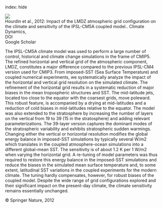 index: hide

<div class="Citation">
    <div class="Citation-thumb CitationThumb-linked"  data-href="https://doi.org/10.1007/s00382-012-1411-3">
      <img src="https://static.claimspace.cloud/climate-study-static/refs/thumbs/9/Hourdin_et_al_2012-thumb.png" />
    </div>

  <div class="Citation-body">
    <div class="Citation-text">Hourdin et al., 2012: Impact of the LMDZ atmospheric grid configuration on the climate and sensitivity of the IPSL-CM5A coupled model.. <span class="Article-journal">Climate Dynamics, </span><span class="Article-volume"></span></div>
    <div class="Citation-links">
      <div class="CitationLink" data-href="https://doi.org/10.1007/s00382-012-1411-3">
        <div class="CitationLink-icon CitationLink-Doi"></div>
        <div class="CitationLink-text">DOI</div>
      </div>
      <div class="CitationLink" data-href="https://scholar.google.com/scholar?q=10.1007/s00382-012-1411-3">
        <div class="CitationLink-icon CitationLink-Scholar"></div>
        <div class="CitationLink-text">Google Scholar</div>
      </div>
    </div>
  </div>
</div>

The IPSL-CM5A climate model was used to perform a large number of control, historical and climate change simulations in the frame of CMIP5. The refined horizontal and vertical grid of the atmospheric component, LMDZ, constitutes a major difference compared to the previous IPSL-CM4 version used for CMIP3. From imposed-SST (Sea Surface Temperature) and coupled numerical experiments, we systematically analyze the impact of the horizontal and vertical grid resolution on the simulated climate. The refinement of the horizontal grid results in a systematic reduction of major biases in the mean tropospheric structures and SST. The mid-latitude jets, located too close to the equator with the coarsest grids, move poleward. This robust feature, is accompanied by a drying at mid-latitudes and a reduction of cold biases in mid-latitudes relative to the equator. The model was also extended to the stratosphere by increasing the number of layers on the vertical from 19 to 39 (15 in the stratosphere) and adding relevant parameterizations. The 39-layer version captures the dominant modes of the stratospheric variability and exhibits stratospheric sudden warmings. Changing either the vertical or horizontal resolution modifies the global energy balance in imposed-SST simulations by typically several W/m2 which translates in the coupled atmosphere-ocean simulations into a different global-mean SST. The sensitivity is of about 1.2 K per 1 W/m2 when varying the horizontal grid. A re-tuning of model parameters was thus required to restore this energy balance in the imposed-SST simulations and reduce the biases in the simulated mean surface temperature and, to some extent, latitudinal SST variations in the coupled experiments for the modern climate. The tuning hardly compensates, however, for robust biases of the coupled model. Despite the wide range of grid configurations explored and their significant impact on the present-day climate, the climate sensitivity remains essentially unchanged.

<div class="Citation-copy">
&copy; Springer Nature, 2012
</div>